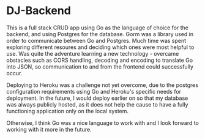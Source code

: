 # DJ-Backend

This is a full stack CRUD app using Go as the language of choice for the backend, and using Postgres for the database. Gorm was a library used in order to communicate between Go and Postgres. Much time was spent exploring different resoures and deciding which ones were most helpful to use. Was quite the adventure learning a new technology - overcame obstacles such as CORS handling, decoding and encoding to translate Go into JSON, so communication to and from the frontend could successfully occur. 

Deploying to Heroku was a challenge not yet overcome, due to the postgres configuration requirements using Go and Heroku's specific needs for deployment. In the future, I would deploy earlier on so that my database was always publicly hosted, as it does not help the cause to have a fully functioning application only on the local system.

Otherwise, I think Go was a nice language to work with and I look forward to working with it more in the future. 
